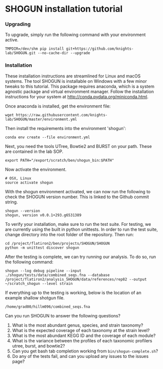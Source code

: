 SHOGUN installation tutorial
=======

### Upgrading

To upgrade, simply run the following command with your environment active.
```
TMPDIR=/dev/shm pip install git+https://github.com/knights-lab/SHOGUN.git --no-cache-dir --upgrade
```

### Installation
These installation instructions are streamlined for Linux and macOS systems. The tool SHOGUN is installable on Windows with a few minor tweaks to this tutorial. This package requires anaconda, which is a system agnostic package and virtual environment manager. Follow the installation instructions for your system at <http://conda.pydata.org/miniconda.html>.

Once anaconda is installed, get the environment file:

```
wget https://raw.githubusercontent.com/knights-lab/SHOGUN/master/environment.yml
```

Then install the requirements into the environment 'shogun':
```
conda env create --file environment.yml
```

Next, you need the tools UTree, Bowtie2 and BURST on your path. These are contained in the lab SOP.

```
export PATH="/export/scratch/ben/shogun_bin:$PATH"
```

Now activate the environment.

```
# OSX, Linux
source activate shogun
```

With the shogun environment activated, we can now run the following to check the SHOGUN version number. This is linked to the Github commit string.

```
shogun --version
shogun, version v0.0.1+293.g6531389
```

To verify your installation, make sure to run the test suite. For testing, we are currently using the built in python unittests. In order to run the test suite, change directory into the root folder of the repository. Then run:

```
cd /project/flatiron2/ben/projects/SHOGUN/SHOGUN
python -m unittest discover shogun
```

After the testing is complete, we can try running our analysis. To do so, run the following command:

```
shogun --log debug pipeline --input ./shogun/tests/data/combined_seqs.fna --database /project/flatiron2/analysis_SHOGUN/data/references/rep82 --output ~/scratch_shogun --level strain
```

If everything up to the testing is working, below is the location of an example shallow shotgun file.
```
/home/grad00/hillm096/combined_seqs.fna
```

Can you run SHOGUN to answer the following questions?
1. What is the most abundant genus, species, and strain taxonomy?
2. What is the expected coverage of each taxonomy at the strain level?
3. What is the most abundant KEGG ID and the coverage of each module?
4. What is the variance between the profiles of each taxonomic profilers utree, burst, and bowtie2?
5. Can you get bash tab completion working from ```bin/shogun-complete.sh```?
6. Do any of the tests fail, and can you upload any issues to the issues page?
